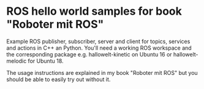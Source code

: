 # ROS hello world samples for book "Roboter mit ROS"

Example ROS publisher, subscriber, server and client for topics, services and actions in C++ an Python.
You'll need a working ROS workspace and the corresponding package e.g. hallowelt-kinetic on Ubuntu 16 or hallowelt-melodic for Ubuntu 18.

The usage instructions are explained in my book "Roboter mit ROS" but you should be able to easily try out without it.



